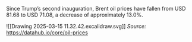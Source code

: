 Since Trump’s second inauguration, Brent oil prices have fallen from USD 81.68 to USD 71.08, a decrease of approximately 13.0%.

![[Drawing 2025-03-15 11.32.42.excalidraw.svg]]
*Source:* https://datahub.io/core/oil-prices